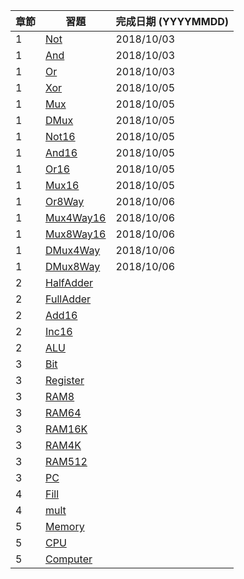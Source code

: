 章節 | 習題                                   | 完成日期 (YYYYMMDD)
-----|----------------------------------------|---------------------
1    | [Not](01/Not.hdl)                      |   2018/10/03
1    | [And](01/And.hdl)                      |   2018/10/03
1    | [Or](01/Or.hdl)                        |   2018/10/03
1    | [Xor](01/Xor.hdl)                      |   2018/10/05
1    | [Mux](01/Mux.hdl)                      |   2018/10/05
1    | [DMux](01/DMux.hdl)                    |   2018/10/05
1    | [Not16](01/Not16.hdl)                  |   2018/10/05
1    | [And16](01/And16.hdl)                  |   2018/10/05
1    | [Or16](01/Or16.hdl)                    |   2018/10/05
1    | [Mux16](01/Mux16.hdl)                  |   2018/10/05
1    | [Or8Way](01/Or8Way.hdl)                |   2018/10/06
1    | [Mux4Way16](01/Mux4Way16.hdl)          |   2018/10/06
1    | [Mux8Way16](01/Mux8Way16.hdl)          |   2018/10/06
1    | [DMux4Way](01/DMux4Way.hdl)            |   2018/10/06
1    | [DMux8Way](01/DMux8Way.hdl)            |   2018/10/06
2    | [HalfAdder](02/HalfAdder.hdl)          |
2    | [FullAdder](02/FullAdder.hdl)          |
2    | [Add16](02/Add16.hdl)                  |
2    | [Inc16](02/Inc16.hdl)                  |
2    | [ALU](02/ALU.hdl)                      |
3    | [Bit](03/a/Bit.hdl)                    |
3    | [Register](03/a/Register.hdl)          |
3    | [RAM8](03/a/RAM8.hdl)                  |
3    | [RAM64](03/a/RAM64.hdl)                |
3    | [RAM16K](03/b/RAM16K.hdl)              |
3    | [RAM4K](03/b/RAM4K.hdl)                |
3    | [RAM512](03/b/RAM512.hdl)              |
3    | [PC](03/a/PC.hdl)                      |
4    | [Fill](04/fill/Fill.asm)               |
4    | [mult](04/mult/mult.asm)               |
5    | [Memory](05/Memory.hdl)                |
5    | [CPU](05/CPU.hdl)                      |
5    | [Computer](05/Computer.hdl)            |
